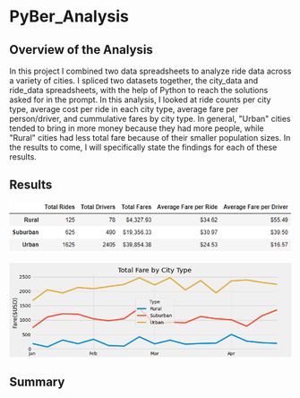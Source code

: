 # PyBer_Analysis

## Overview of the Analysis
In this project I combined two data spreadsheets to analyze ride data across a variety of cities. I spliced two datasets together, the city_data and ride_data spreadsheets, with the help of Python to reach the solutions asked for in the prompt. In this analysis, I looked at ride counts per city type, average cost per ride in each city type, average fare per person/driver, and cummulative fares by city type. In general, "Urban" cities tended to bring in more money because they had more people, while "Rural" cities had less total fare because of their smaller population sizes. In the results to come, I will specifically state the findings for each of these results.

## Results

![PyBer_Summary_df](Analysis/PyBer_Summary_df.PNG)

![PyBer_fare_summary](Analysis/PyBer_fare_summary.PNG)

## Summary
